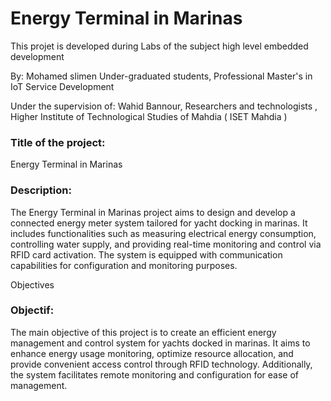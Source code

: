 # Energy Terminal in Marinas


This projet is developed during Labs of the subject high level embedded development

By:
Mohamed slimen
Under-graduated students, 
Professional Master's in IoT Service Development


Under the supervision of:
Wahid Bannour, 
Researchers and technologists ,
Higher Institute of Technological Studies of Mahdia ( ISET Mahdia )


<h3>Title of the project:</h3>
Energy Terminal in Marinas

<h3>Description:</h3>
The Energy Terminal in Marinas project aims to design and develop a connected energy meter system tailored for yacht docking in marinas. It includes functionalities such as measuring electrical energy consumption, controlling water supply, and providing real-time monitoring and control via RFID card activation. The system is equipped with communication capabilities for configuration and monitoring purposes.

Objectives
<h3>Objectif:</h3>
The main objective of this project is to create an efficient energy management and control system for yachts docked in marinas. It aims to enhance energy usage monitoring, optimize resource allocation, and provide convenient access control through RFID technology. Additionally, the system facilitates remote monitoring and configuration for ease of management.



